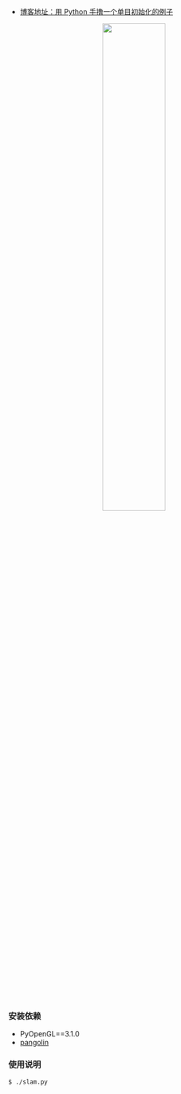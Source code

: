 - [博客地址：用 Python 手撸一个单目初始化的例子](https://yunyang1994.gitee.io/2020/12/19/用-Python-手撸一个简单的单目-Slam-例子/)

<p align="center">
    <img width="50%" src="https://gitee.com/yunyang1994/BlogSource/raw/master/hexo/source/images/用-Python-手撸一个简单的单目-Slam-例子/sample_0.gif" style="max-width:100%;">
</p>

### 安装依赖

- PyOpenGL==3.1.0
- [pangolin](https://github.com/YunYang1994/pangolin)

### 使用说明

```bashrc
$ ./slam.py
```


